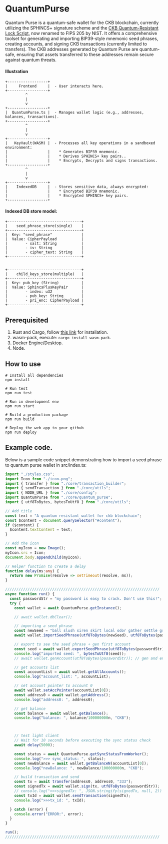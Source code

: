 # QuantumPurse

Quantum Purse is a quantum-safe wallet for the CKB blockchain, currently utilizing the SPHINCS+ signature scheme and the [CKB Quantum-Resistant Lock Script](https://github.com/cryptape/quantum-resistant-lock-script), now renamed to FIPS 205 by NIST. It offers a comprehensive toolset for generating and importing BIP39-style mnemonic seed phrases, creating accounts, and signing CKB transactions (currently limited to transfers). The CKB addresses generated by Quantum Purse are quantum-safe, ensuring that assets transferred to these addresses remain secure against quantum threats.



#### Illustration
```
+------------------+
|     Frontend     |  - User interacts here.
+------------------+
         ^
         |
         v
+------------------+
|  QuantumPurse.ts |  - Manages wallet logic (e.g., addresses, balances, transactions).
+------------------+
         ^
         |
         v
+------------------+
|   KeyVault(WASM) |  - Processes all key operations in a sandboxed environment:
|                  |    * Generates BIP39 mnemonic.
|                  |    * Derives SPHINCS+ key pairs..
|                  |    * Encrypts, Decrypts and signs transactions.
+------------------+
         ^
         |
         v
+------------------+
|    IndexedDB     |  - Stores sensitive data, always encrypted:
|                  |    * Encrypted BIP39 mnemonic.
|                  |    * Encrypted SPHINCS+ key pairs.
+------------------+
```
#### Indexed DB store model:

```
+---------------------------------+
|    seed_phrase_store(single)    |
+---------------------------------+
|  Key: "seed_phrase"             |
|  Value: CipherPayload           |
|        - salt: String           |
|        - iv: String             |
|        - cipher_text: String    |
+---------------------------------+


+---------------------------------+
|    child_keys_store(multiple)   |
+---------------------------------+
|  Key: pub_key (String)          |
|  Value: SphincsPlusKeyPair      |
|        - index: u32             |
|        - pub_key: String        |
|        - pri_enc: CipherPayload |
+---------------------------------+
```

## Prerequisited
1. Rust and Cargo, follow [this link](https://doc.rust-lang.org/cargo/getting-started/installation.html#:~:text=Install%20Rust%20and%20Cargo,rustup%20will%20also%20install%20cargo%20.) for installation.
2. wasm-pack, execute: `cargo install wasm-pack`.
3. Docker Engine/Desktop.
4. Node.

## How to use

```shell
# Install all dependencies
npm install

# Run test
npm run test

# Run in development env
npm run start

# Build a production package
npm run build

# Deploy the web app to your github
npm run deploy
```

## Example code.
Below is a sample code snippet demonstrating how to import a seed phrase to quantum purse wallet in src/index.ts:
```typescript
import "./styles.css";
import Icon from "./icon.png";
import { transfer } from "./core/transaction_builder";
import { sendTransaction } from "./core/utils";
import { NODE_URL } from "./core/config";
import QuantumPurse from "./core/quantum_purse";
import { utf8ToBytes, bytesToUtf8 } from "./core/utils";

// Add title
const text = "A quantum resistant wallet for ckb blockchain";
const $content = document.querySelector("#content");
if ($content) {
  $content.textContent = text;
}

// Add the icon
const myIcon = new Image();
myIcon.src = Icon;
document.body.appendChild(myIcon);

// Helper function to create a delay
function delay(ms:any) {
  return new Promise(resolve => setTimeout(resolve, ms));
}

/////////////////////////////////////////////////////////////////////
async function run() {
  const passwordStr = "my password is easy to crack. Don't use this!";
  try {
    const wallet = await QuantumPurse.getInstance();

    // await wallet.dbClear();

    // importing a seed phrase
    const newSeed = "ball slush siren skirt local odor gather settle green remind orphan keep vapor comfort hen wave conduct phrase torch address hungry clerk caught vessel";
    await wallet.importSeedPhrase(utf8ToBytes(newSeed), utf8ToBytes(passwordStr));

    // export to see the seed phrase + gen first account
    const seed = await wallet.exportSeedPhrase(utf8ToBytes(passwordStr)); // !! remember to clear seed !!
    console.log("imported seed: ", bytesToUtf8(seed));
    // await wallet.genAccount(utf8ToBytes(passwordStr)); // gen and encrypt a child key; input password is gone from here

    // get accounts list
    const accountList = await wallet.getAllAccounts();
    console.log("account_list: ", accountList);

    // set account pointer to account 0
    await wallet.setAccPointer(accountList[0]);
    const address0 = await wallet.getAddress();
    console.log("address0: ", address0);

    // get balance
    const balance = await wallet.getBalance();
    console.log("balance: ", balance/100000000n, "CKB");



    // test light client
    // Wait for 10 seconds before executing the sync status check
    await delay(5000);

    const status = await QuantumPurse.getSyncStatusFromWorker();
    console.log(">>> sync_status: ", status);
    const newBalance = await wallet.getBalanceN(accountList[0]);
    console.log("newBalance: ", newBalance/100000000n, "CKB");

    // build transaction and send
    const tx = await transfer(address0, address0, "333");
    const signedTx = await wallet.sign(tx, utf8ToBytes(passwordStr));
    // console.log(">>>signedTx: ", JSON.stringify(signedTx, null, 2))
    const txId = await wallet.sendTransaction(signedTx);
    console.log(">>>tx_id: ", txId);

  } catch (error) {
    console.error("ERROR:", error);
  }
}

run();
/////////////////////////////////////////////////////////////////////
```
